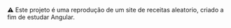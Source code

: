 ⚠️ Este projeto é uma reprodução de um site de receitas aleatorio, criado a fim de estudar Angular.
